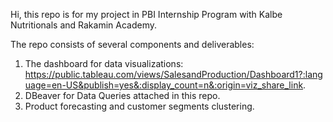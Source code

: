 Hi, this repo is for my project in PBI Internship Program with Kalbe Nutritionals and Rakamin Academy.

The repo consists of several components and deliverables:
1. The dashboard for data visualizations: https://public.tableau.com/views/SalesandProduction/Dashboard1?:language=en-US&publish=yes&:display_count=n&:origin=viz_share_link.
2. DBeaver for Data Queries attached in this repo.
3. Product forecasting and customer segments clustering.
